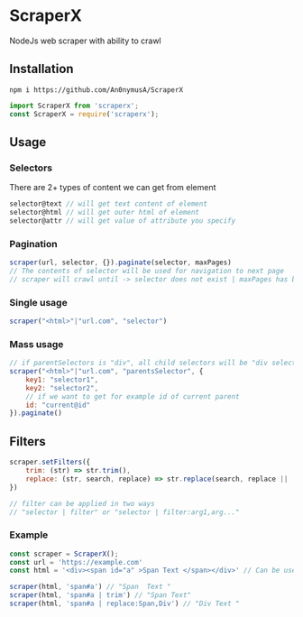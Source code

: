 # ScraperX
NodeJs web scraper with ability to crawl
## Installation
```
npm i https://github.com/An0nymusA/ScraperX
```
``` javascript
import ScraperX from 'scraperx';
const ScraperX = require('scraperx');
```
## Usage
### Selectors
There are 2+ types of content we can get from element
``` javascript
selector@text // will get text content of element
selector@html // will get outer html of element
selector@attr // will get value of attribute you specify
```
### Pagination
``` javascript
scraper(url, selector, {}).paginate(selector, maxPages)
// The contents of selector will be used for navigation to next page
// scraper will crawl until -> selector does not exist | maxPages has ben fulfilled
```
### Single usage
``` javascript
scraper("<html>"|"url.com", "selector")
```
### Mass usage
``` javascript
// if parentSelectors is "div", all child selectors will be "div selector"
scraper("<html>"|"url.com", "parentsSelector", {
    key1: "selector1",
    key2: "selector2",
    // if we want to get for example id of current parent
    id: "current@id"
}).paginate() 
```
## Filters
``` javascript
scraper.setFilters({
    trim: (str) => str.trim(),
    replace: (str, search, replace) => str.replace(search, replace || '')
})

// filter can be applied in two ways
// "selector | filter" or "selector | filter:arg1,arg..."

```
### Example
``` javascript
const scraper = ScraperX();
const url = 'https://example.com'
const html = '<div><span id="a" >Span Text </span></div>' // Can be used instead of url for testing

scraper(html, 'span#a') // "Span  Text "
scraper(html, 'span#a | trim') // "Span Text"
scraper(html, 'span#a | replace:Span,Div') // "Div Text "
```
